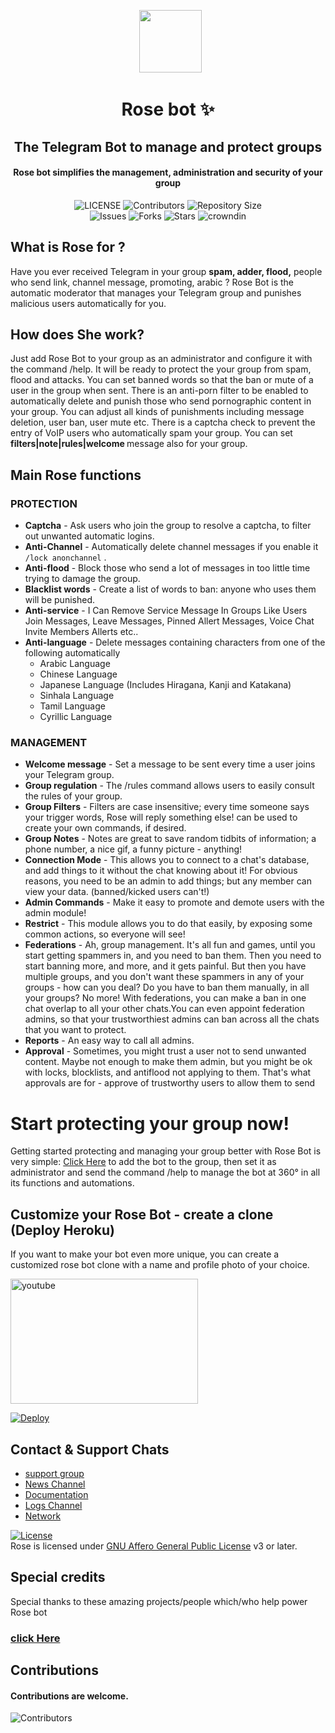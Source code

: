 <p align="center">
      <img style="width:100px; height: 100px;"  src="https://telegra.ph/file/c823fea618f6c024e75a9.png"></p>
<h1 align="center"><b>Rose bot ✨</b></h1>
<h2 align="center"><b>The Telegram Bot to manage and protect groups</b></h2>
<h4 align="center">Rose bot  simplifies the management, administration and security of your group</h4>

<p align="center">
    <img src="https://img.shields.io/github/license/szsupunma/sz-rosebot?style=for-the-badge&logo=appveyor" alt="LICENSE">
    <img src="https://img.shields.io/github/contributors/szsupunma/sz-rosebot?style=for-the-badge&logo=appveyor" alt="Contributors">
    <img src="https://img.shields.io/github/repo-size/szsupunma/sz-rosebot?style=for-the-badge&logo=appveyor" alt="Repository Size"> <br>
    <img src="https://img.shields.io/github/issues/szsupunma/sz-rosebot?style=for-the-badge&logo=appveyor" alt="Issues">
    <img src="https://img.shields.io/github/forks/szsupunma/sz-rosebot?style=for-the-badge&logo=appveyor" alt="Forks">
    <img src="https://img.shields.io/github/stars/szsupunma/sz-rosebot?style=for-the-badge&logo=appveyor" alt="Stars">
    <img href="https://crowdin.com/project/szrosebot" src="https://badges.crowdin.net/szrosebot/localized.svg" alt="crowndin"> 
</p>

## What is Rose for ?

Have you ever received Telegram in your group **spam, adder, flood,** people who send link, channel message, promoting, arabic ? Rose Bot is the automatic moderator that manages your Telegram group and punishes malicious users automatically for you.

## How does She work?

Just add Rose Bot to your group as an administrator and configure it with the command /help. It will be ready to protect the your group from spam, flood and attacks. You can set banned words so that the ban or mute of a user in the group when sent.
There is an anti-porn filter to be enabled to automatically delete and punish those who send pornographic content in your group.
You can adjust all kinds of punishments including message deletion, user ban, user mute etc. There is a captcha check to prevent the entry of VoIP users who automatically spam your group. You can set <b> filters|note|rules|welcome </b> message also for your group.

## Main Rose functions
### PROTECTION 
  * **Captcha** - Ask users who join the group to resolve a captcha, to filter out unwanted automatic logins.
  * **Anti-Channel** - Automatically delete channel messages if you enable it `/lock anonchannel` .
  * **Anti-flood** - Block those who send a lot of messages in too little time trying to damage the group.
  * **Blacklist words** - Create a list of words to ban: anyone who uses them will be punished.
  * **Anti-service** - I Can Remove Service Message In Groups Like Users Join Messages, Leave Messages, Pinned Allert Messages, Voice Chat Invite Members Allerts etc..
  * **Anti-language** - Delete messages containing characters from one of the following automatically
       * Arabic Language
       * Chinese Language
       * Japanese Language (Includes Hiragana, Kanji and Katakana)
       * Sinhala Language
       * Tamil Language
       * Cyrillic Language

### MANAGEMENT  
   * **Welcome message** - Set a message to be sent every time a user joins your Telegram group.
   * **Group regulation** - The /rules command allows users to easily consult the rules of your group.
   * **Group Filters** - Filters are case insensitive; every time someone says your trigger words, Rose will reply something else! can be used to create your own commands, if desired.
   * **Group Notes** - Notes are great to save random tidbits of information; a phone number, a nice gif, a funny picture - anything!
   * **Connection Mode** - This allows you to connect to a chat's database, and add things to it without the chat knowing about it! For obvious reasons, you need to be an admin to add things; but any member can view your data. (banned/kicked users can't!)
   * **Admin Commands** - Make it easy to promote and demote users with the admin module!
   * **Restrict** - This module allows you to do that easily, by exposing some common actions, so everyone will see!
   * **Federations** - Ah, group management. It's all fun and games, until you start getting spammers in, and you need to ban them. Then you need to start banning more, and more, and it gets painful. But then you have multiple groups, and you don't want these spammers in any of your groups - how can you deal? Do you have to ban them manually, in all your groups? No more! With federations, you can make a ban in one chat overlap to all your other chats.You can even appoint federation admins, so that your trustworthiest admins can ban across all the chats that you want to protect.
   * **Reports** - An easy way to call all admins.
   * **Approval** - Sometimes, you might trust a user not to send unwanted content.
Maybe not enough to make them admin, but you might be ok with locks, blocklists, and antiflood not applying to them.
That's what approvals are for - approve of trustworthy users to allow them to send 

# Start protecting your group now!
Getting started protecting and managing your group better with Rose Bot is very simple: [Click Here](http://t.me/szrosebot?startgroup=new) to add the bot to the group, then set it as administrator and send the command /help to manage the bot at 360° in all its functions and automations.

## Customize your Rose Bot - create a clone (Deploy Heroku)
If you want to make your bot even more unique, you can create a customized rose bot clone with a name and profile photo of your choice.

<img style="width:300px; height: 200px;" href="https://youtu.be/ZUvFSU8W7VA" src="https://telegra.ph/file/cf3a10a7f61f62983d2ca.png" alt="youtube"> 

[![Deploy](https://www.herokucdn.com/deploy/button.svg)](https://heroku.com/deploy?template=https://github.com/idkvaiop/sz-rosebot)

## Contact & Support Chats

 - [support group ](https://t.me/slbotzone)
 - [News Channel ](https://t.me/szroseupdates) 
 - [Documentation ](https://szsupunma.gitbook.io/rose-bot/)
 - [Logs Channel ](https://t.me/szroselog)
 - [Network ](https://t.me/TeamSzRoseBot)

[![License](https://www.gnu.org/graphics/agplv3-155x51.png)](LICENSE)   
Rose is licensed under [GNU Affero General Public License](https://www.gnu.org/licenses/agpl-3.0.en.html) v3 or later.

## Special credits
Special thanks to these amazing projects/people which/who help power Rose bot
### [click Here](https://szsupunma.gitbook.io/rose-bot/getting-started/credits)

## Contributions
#### Contributions are welcome.

![Contributors](https://contrib.rocks/image?repo=szsupunma/sz-rosebot)
